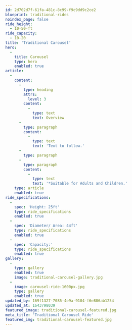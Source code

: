 ```yaml
---
id: 2d702d7f-61fa-481c-8c99-f9c9dd9c2ce2
blueprint: traditional-rides
noindex_page: false
ride_height:
  - 10-50-ft
ride_capacity:
  - 10-20
title: 'Traditional Carousel'
hero:
  -
    title: Carousel
    type: hero
    enabled: true
article:
  -
    content:
      -
        type: heading
        attrs:
          level: 3
        content:
          -
            type: text
            text: Overview
      -
        type: paragraph
        content:
          -
            type: text
            text: 'Text to follow.'
      -
        type: paragraph
      -
        type: paragraph
        content:
          -
            type: text
            text: '*Suitable for Adults and Children.'
    type: article
    enabled: true
ride_specifications:
  -
    spec: 'Height: 25ft'
    type: ride_specifications
    enabled: true
  -
    spec: 'Diameter/ Area: 44ft'
    type: ride_specifications
    enabled: true
  -
    spec: 'Capacity:'
    type: ride_specifications
    enabled: true
gallery:
  -
    type: gallery
    enabled: true
    image: traditional-carousel-gallery.jpg
  -
    image: carousel-ride-1600px.jpg
    type: gallery
    enabled: true
updated_by: 169f1327-7085-4e9a-9104-f6e806ab1254
updated_at: 1643798039
featured_image: traditional-carousel-featured.jpg
meta_title: 'Traditional Carousel Ride'
featured_img: traditional-carousel-featured.jpg
---
```

